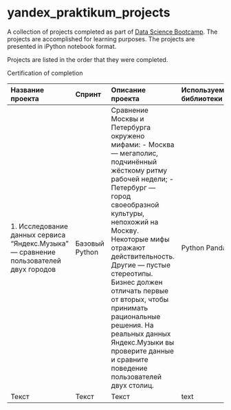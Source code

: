 # yandex_praktikum_projects
A collection of projects completed as part of [Data Science Bootcamp](https://practicum.com/data-science/).
The projects are accomplished for learning purposes. The projects are presented in iPython notebook format.

Projects are listed in the order that they were completed.

Certification of completion

<div class="foo">

|Название проекта| Спринт| Описание проекта| Используемые библиотеки |
| :------- | :------------|:--------------|:--------------|
|1. Исследование данных сервиса “Яндекс.Музыка” — сравнение пользователей двух городов | Базовый Python| Сравнение Москвы и Петербурга окружено мифами: - Москва — мегаполис, подчинённый жёсткому ритму рабочей недели; - Петербург — город своеобразной культуры, непохожий на Москву. Некоторые мифы отражают действительность. Другие — пустые стереотипы. Бизнес должен отличать первые от вторых, чтобы принимать рациональные решения. На реальных данных Яндекс.Музыки вы проверите данные и сравните поведение пользователей двух столиц.|Python Pandas|
| Текст   | Текст         | Текст    | text               |

